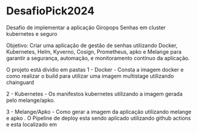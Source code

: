 # DesafioPick2024
Desafio de implementar a aplicação  Giropops Senhas em cluster kubernetes e seguro

Objetivo: Criar uma aplicação de gestão de senhas utilizando Docker, Kubernetes, Helm, Kyverno, Cosign, Prometheus, apko e Melange para garantir a segurança, automação, e monitoramento contínuo da aplicação.

O projeto está dividio em pastas 
1 - Docker - Consta a imagem docker e como realizar o build para utilizar uma imagem multistage utilizando chainguard

2 - Kubernetes - Os manifestos kubernetes utilizando a imagem gerada pelo melange/apko.

3 - Melange/Apko - Como gerar a imagem da aplicação utilizando melange e apko . O Pipeline de deploy esta sendo aplicado utilizando github actions e esta localizado em 
